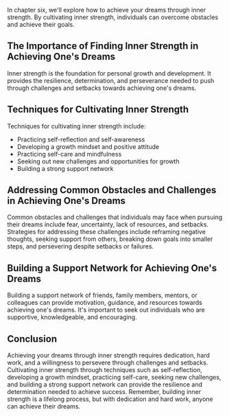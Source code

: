 
In chapter six, we'll explore how to achieve your dreams through inner strength. By cultivating inner strength, individuals can overcome obstacles and achieve their goals.

The Importance of Finding Inner Strength in Achieving One's Dreams
------------------------------------------------------------------

Inner strength is the foundation for personal growth and development. It provides the resilience, determination, and perseverance needed to push through challenges and setbacks towards achieving one's dreams.

Techniques for Cultivating Inner Strength
-----------------------------------------

Techniques for cultivating inner strength include:

* Practicing self-reflection and self-awareness
* Developing a growth mindset and positive attitude
* Practicing self-care and mindfulness
* Seeking out new challenges and opportunities for growth
* Building a strong support network

Addressing Common Obstacles and Challenges in Achieving One's Dreams
--------------------------------------------------------------------

Common obstacles and challenges that individuals may face when pursuing their dreams include fear, uncertainty, lack of resources, and setbacks. Strategies for addressing these challenges include reframing negative thoughts, seeking support from others, breaking down goals into smaller steps, and persevering despite setbacks or failures.

Building a Support Network for Achieving One's Dreams
-----------------------------------------------------

Building a support network of friends, family members, mentors, or colleagues can provide motivation, guidance, and resources towards achieving one's dreams. It's important to seek out individuals who are supportive, knowledgeable, and encouraging.

Conclusion
----------

Achieving your dreams through inner strength requires dedication, hard work, and a willingness to persevere through challenges and setbacks. Cultivating inner strength through techniques such as self-reflection, developing a growth mindset, practicing self-care, seeking new challenges, and building a strong support network can provide the resilience and determination needed to achieve success. Remember, building inner strength is a lifelong process, but with dedication and hard work, anyone can achieve their dreams.
